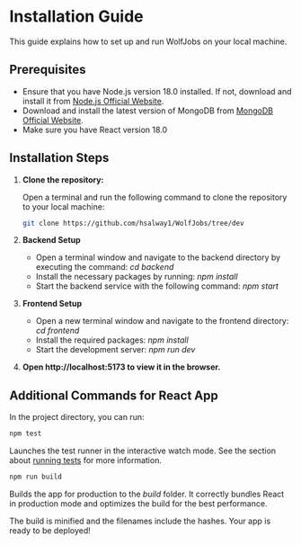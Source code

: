 # Installation Guide

This guide explains how to set up and run WolfJobs on your local machine.

## Prerequisites

- Ensure that you have Node.js version 18.0 installed. If not, download and install it from [Node.js Official Website](https://nodejs.org/en/download/package-manager).
- Download and install the latest version of MongoDB from [MongoDB Official Website](https://www.mongodb.com/try/download/community).
- Make sure you have React version 18.0

## Installation Steps

1. **Clone the repository:**

   Open a terminal and run the following command to clone the repository to your local machine:

   ```bash
   git clone https://github.com/hsalway1/WolfJobs/tree/dev

2. **Backend Setup**

   - Open a terminal window and navigate to the backend directory by executing the command: *cd backend*
   - Install the necessary packages by running: *npm install*
   - Start the backend service with the following command: *npm start*

3. **Frontend Setup**

    - Open a new terminal window and navigate to the frontend directory: *cd frontend*
    - Install the required packages: *npm install*
    - Start the development server: *npm run dev*

4. **Open http://localhost:5173 to view it in the browser.**

## Additional Commands for React App

In the project directory, you can run:

```bash
npm test
```

Launches the test runner in the interactive watch mode.
See the section about [running tests](https://create-react-app.dev/docs/running-tests/) for more information.

```bash
npm run build
```

Builds the app for production to the *build* folder.
It correctly bundles React in production mode and optimizes the build for the best performance.

The build is minified and the filenames include the hashes.
Your app is ready to be deployed!
